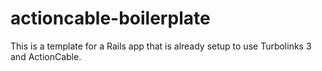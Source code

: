 # actioncable-boilerplate

This is a template for a Rails app that is already setup to use Turbolinks 3 and ActionCable.
